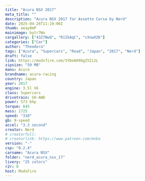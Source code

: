 ```yaml
---
title: "Acura NSX 2017"
meta_title: ""
description: "Acura NSX 2017 for Assetto Corsa by Nerd"
date: 2025-04-26T11:19:00Z
thumb: aeay8mP
mainimage: bytr7Wo
cargallery: ["43Z7NwQ", "R1IkAqC", "cXnwXZK"]
categories: ["Car"]
author: "Theodora"
tags: ["Acura", "Supercars", "Road", "Japan", "2017", "Nerd"]
draft: false
link: https://modsfire.com/3YDe6098gZ5Zi2L
zipsize: "59 MB"
manu: Acura
brandname: acura-racing
country: Japan
year: 2017
engine: 3.5l V6
class: Supercars
drivetrain: SH-AWD
power: 573 bhp 
torque: 645	
mass: 1725
speed: "310"
gb: 9-speed
accel: "3.3 second"
creator: Nerd
# creatorfull: 
# creatorlink: https://www.patreon.com/mnba
version: "-"
csp: "0.2.4"
carname: "Acura NSX"
folder: "nerd_acura_nsx_17"
livery: "25 colors"
r2r: 0
host: ModsFire
---
```


